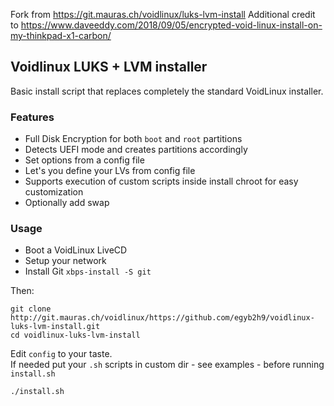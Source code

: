 Fork from https://git.mauras.ch/voidlinux/luks-lvm-install
Additional credit to https://www.daveeddy.com/2018/09/05/encrypted-void-linux-install-on-my-thinkpad-x1-carbon/

Voidlinux LUKS + LVM installer
------------------------------

Basic install script that replaces completely the standard VoidLinux installer.  

### Features

- Full Disk Encryption for both `boot` and `root` partitions
- Detects UEFI mode and creates partitions accordingly
- Set options from a config file
- Let's you define your LVs from config file
- Supports execution of custom scripts inside install chroot for easy customization
- Optionally add swap

### Usage

- Boot a VoidLinux LiveCD
- Setup your network
- Install Git `xbps-install -S git`

Then:

```
git clone http://git.mauras.ch/voidlinux/https://github.com/egyb2h9/voidlinux-luks-lvm-install.git
cd voidlinux-luks-lvm-install
```
Edit `config` to your taste.  
If needed put your `.sh` scripts in custom dir - see examples - before running `install.sh`  
```
./install.sh
```
